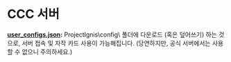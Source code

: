# CCC 서버
**[user_configs.json](https://raw.githubusercontent.com/CCC-Server/CCC-Database/main/bin/user_configs.json):** ProjectIgnis\config\ 폴더에 다운로드 (혹은 덮어쓰기) 하는 것으로, 서버 접속 및 자작 카드 사용이 가능해집니다. (당연하지만, 공식 서버에서는 사용할 수 없으니 주의하세요.)
